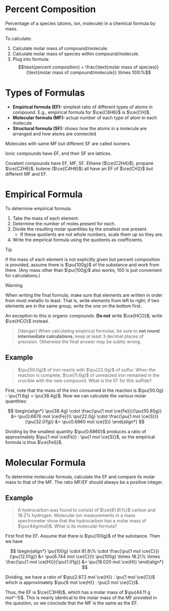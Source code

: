 # Percent Composition

Percentage of a species (atoms, ion, molecule) in a chemical formula by mass.

To calculate:

1. Calculate molar mass of compound/molecule.
2. Calculate molar mass of species within compound/molecule.
3. Plug into formula:
   $$\text{percent composition} = \frac{\text{molar mass of species}}{\text{molar mass of compound/molecule}} \times 100\%$$

# Types of Formulas

- **Empirical formula (EF):** simplest ratio of different types of atoms in compound. E.g., empirical formula for $\ce{C6H6}$ is $\ce{CH}$.
- **Molecular formula (MF):** actual number of each type of atom in each molecule
- **Structural formula (SF):** shows how the atoms in a molecule are arranged and how atoms are connected

Molecules with same MF but different SF are called isomers.

Ionic compounds have EF, and their SF are lattices.

Covalent compounds have EF, MF, SF. Ethene ($\ce{C2H4}$), propane $\ce{C2H6}$, butene ($\ce{C4H8}$) all have an EF of $\ce{CH2}$ but different MF and EF.

# Empirical Formula

To determine empirical formula:

1. Take the mass of each element.
2. Determine the number of moles present for each.
3. Divide the resulting molar quantities by the smallest one present.
	- If these quotients are not whole numbers, scale them up so they are.
4. Write the empirical formula using the quotients as coefficients.

> [!tip]
> If the mass of each element is not explicitly given but percent composition is provided, assume there is $\pu{100g}$ of the substance and work from there. (Any mass other than $\pu{100g}$ also works; 100 is just convenient for calculations.)

> [!warning]
> When writing the final formula, make sure that elements are written in order from most metallic to least. That is, write elements from left to right; if two elements are in the same group, write the one on the bottom first.
>
> An exception to this is organic compounds. **Do not** write $\ce{HCO}$; write $\ce{HCO}$ instead.

> [!danger]
> When calculating empirical formulas, be sure to **not round intermediate calculations**; keep at least 3 decimal places of precision. Otherwise the final answer may be subtly wrong.

## Example

> $\pu{50.0g}$ of iron reacts with $\pu{22.0g}$ of sulfur. When the reaction is complete, $\ce{11.6g}$ of unreacted iron remained in the crucible with the new compound. What is the EF for this sulfide?

First, note that the mass of the iron consumed in the reaction is $\pu{50.0g} - \pu{11.6g} = \pu{38.4g}$. Now we can calculate the various molar quantities:

$$
\begin{align*}
\pu{38.4g} \cdot \frac{\pu{1 mol \ce{Fe}}}{\pu{55.85g}} &= \pu{0.6876 mol \ce{Fe}}\\
\pu{22.0g} \cdot \frac{\pu{1 mol \ce{S}}}{\pu{32.07g}} &= \pu{0.6860 mol \ce{S}}
\end{align*}
$$

Dividing by the smallest quantity $\pu{0.6860}$ produces a ratio of approximately $\pu{1 mol \ce{Fe}} : \pu{1 mol \ce{S}}$, so the empirical formula is thus $\ce{FeS}$.

# Molecular Formula

To determine molecular formula, calculate the EF and compare its molar mass to that of the MF. The ratio MF/EF should always be a positive integer.

## Example

> A hydrocarbon was found to consist of $\ce{81.8\%}$ carbon and $18.2\%$ hydrogen. Molecular ion measurements in a mass spectrometer show that the hydrocarbon has a molar mass of $\pu{44g/mol}$. What is its molecular formula?

First find the EF. Assume that there is $\pu{100g}$ of the substance. Then we have

$$
\begin{align*}
\pu{100g} \cdot 81.8\% \cdot \frac{\pu{1 mol \ce{C}}}{\pu{12.01g}} &= \pu{6.744 mol \ce{C}}\\
\pu{100g} \times 18.2\% \times \frac{\pu{1 mol \ce{H}}}{\pu{1.01g}} &= \pu{18.020 mol \ce{H}}
\end{align*}
$$

Dividing, we have a ratio of $\pu{2.672 mol \ce{H}} : \pu{1 mol \ce{C}}$ which is approximately $\pu{8 mol \ce{H}} : \pu{3 mol \ce{C}}$.

Thus, the EF is $\ce{C3H8}$, which has a molar mass of $\pu{44.11 g mol^-1}$. This is nearly identical to the molar mass of the MF provided in the question, so we conclude that the MF is the same as the EF.
